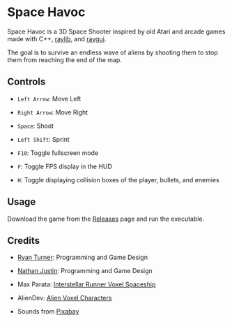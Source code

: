 # Space Havoc

Space Havoc is a 3D Space Shooter inspired by old Atari and arcade games made with C++, [raylib](https://www.raylib.com/), and [raygui](https://github.com/raysan5/raygui).

The goal is to survive an endless wave of aliens by shooting them to stop them from reaching the end of the map.

## Controls

* `Left Arrow`: Move Left

* `Right Arrow`: Move Right

* `Space`: Shoot

* `Left Shift`: Sprint

* `F10`: Toggle fullscreen mode

* `F`: Toggle FPS display in the HUD

* `H`: Toggle displaying collision boxes of the player, bullets, and enemies

## Usage

Download the game from the [Releases](https://github.com/RyanTurner02/space-havoc/releases) page and run the executable.

## Credits

* [Ryan Turner](https://github.com/RyanTurner02): Programming and Game Design

* [Nathan Justin](https://github.com/SkyDrqgon): Programming and Game Design

* Max Parata: [Interstellar Runner Voxel Spaceship](https://maxparata.itch.io/voxel-spaceships)

* AlienDev: [Alien Voxel Characters](https://aliendev.itch.io/alien-voxel-characters)

* Sounds from [Pixabay](https://pixabay.com/)